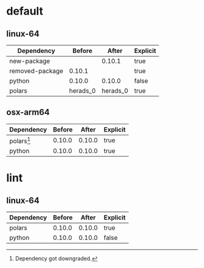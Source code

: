 # default

## linux-64

| Dependency | Before | After | Explicit |
| - | - | - | - |
| new-package |  | 0.10.1 | true |
| removed-package | 0.10.1 |  | true |
| python | 0.10.0 | 0.10.0 | false |
| polars | herads_0 | herads_0 | true |

## osx-arm64

| Dependency | Before | After | Explicit |
| - | - | - | - |
| polars[^2] | 0.10.0 | 0.10.0 | true |
| python | 0.10.0 | 0.10.0 | true |

# lint

## linux-64

| Dependency | Before | After | Explicit |
| - | - | - | - |
| polars | 0.10.0 | 0.10.0 | true |
| python | 0.10.0 | 0.10.0 | false |

[^1]: *Cursive* means explicit dependency.
[^2]: Dependency got downgraded.
